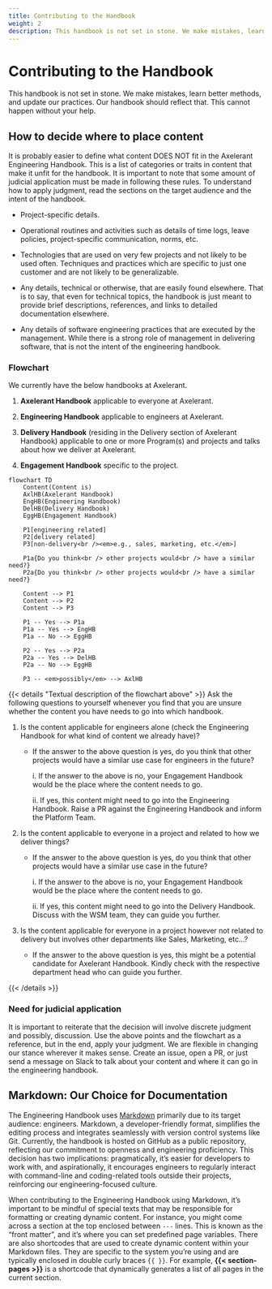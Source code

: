 ```yaml
---
title: Contributing to the Handbook
weight: 2
description: This handbook is not set in stone. We make mistakes, learn better methods, and update our practices. Our handbook should reflect that. This cannot happen without your help.
---
```


# Contributing to the Handbook

This handbook is not set in stone. We make mistakes, learn better methods, and update our practices. Our handbook should reflect that. This cannot happen without your help.

## How to decide where to place content

It is probably easier to define what content DOES NOT fit in the Axelerant Engineering Handbook. This is a list of categories or traits in content that make it unfit for the handbook. It is important to note that some amount of judicial application must be made in following these rules. To understand how to apply judgment, read the sections on the target audience and the intent of the handbook.

- Project-specific details.

- Operational routines and activities such as details of time logs, leave policies, project-specific communication, norms, etc.

- Technologies that are used on very few projects and not likely to be used often.
  Techniques and practices which are specific to just one customer and are not likely to be generalizable.

- Any details, technical or otherwise, that are easily found elsewhere. That is to say, that even for technical topics, the handbook is just meant to provide brief descriptions, references, and links to detailed documentation elsewhere.

- Any details of software engineering practices that are executed by the management. While there is a strong role of management in delivering software, that is not the intent of the engineering handbook.

### Flowchart

We currently have the below handbooks at Axelerant.

1. **Axelerant Handbook** applicable to everyone at Axelerant.

2. **Engineering Handbook** applicable to engineers at Axelerant.

3. **Delivery Handbook** (residing in the Delivery section of Axelerant Handbook) applicable to one or more Program(s) and projects and talks about how we deliver at Axelerant.

4. **Engagement Handbook** specific to the project.

```mermaid
flowchart TD
    Content(Content is)
    AxlHB(Axelerant Handbook)
    EngHB(Engineering Handbook)
    DelHB(Delivery Handbook)
    EggHB(Engagement Handbook)

    P1[engineering related]
    P2[delivery related]
    P3[non-delivery<br /><em>e.g., sales, marketing, etc.</em>]

    P1a{Do you think<br /> other projects would<br /> have a similar need?}
    P2a{Do you think<br /> other projects would<br /> have a similar need?}

    Content --> P1
    Content --> P2
    Content --> P3

    P1 -- Yes --> P1a
    P1a -- Yes --> EngHB
    P1a -- No --> EggHB

    P2 -- Yes --> P2a
    P2a -- Yes --> DelHB
    P2a -- No --> EggHB

    P3 -- <em>possibly</em> --> AxlHB
```

{{< details "Textual description of the flowchart above" >}}
Ask the following questions to yourself whenever you find that you are unsure whether the content you have needs to go into which handbook.

1. Is the content applicable for engineers alone (check the Engineering Handbook for what kind of content we already have)?

   - If the answer to the above question is yes, do you think that other projects would have a similar use case for engineers in the future?

     i. If the answer to the above is no, your Engagement Handbook would be the place where the content needs to go.

     ii. If yes, this content might need to go into the Engineering Handbook. Raise a PR against the Engineering Handbook and inform the Platform Team.

2. Is the content applicable to everyone in a project and related to how we deliver things?

   - If the answer to the above question is yes, do you think that other projects would have a similar use case in the future?

     i. If the answer to the above is no, your Engagement Handbook would be the place where the content needs to go.

     ii. If yes, this content might need to go into the Delivery Handbook. Discuss with the WSM team, they can guide you further.

3. Is the content applicable for everyone in a project however not related to delivery but involves other departments like Sales, Marketing, etc…?
   - If the answer to the above question is yes, this might be a potential candidate for Axelerant Handbook. Kindly check with the respective department head who can guide you further.

{{< /details >}}

### Need for judicial application

It is important to reiterate that the decision will involve discrete judgment and possibly, discussion. Use the above points and the flowchart as a reference, but in the end, apply your judgment. We are flexible in changing our stance wherever it makes sense. Create an issue, open a PR, or just send a message on Slack to talk about your content and where it can go in the engineering handbook.

## Markdown: Our Choice for Documentation

The Engineering Handbook uses [Markdown](https://www.markdownguide.org/basic-syntax/) primarily due to its target audience: engineers. Markdown, a developer-friendly format, simplifies the editing process and integrates seamlessly with version control systems like Git. Currently, the handbook is hosted on GitHub as a public repository, reflecting our commitment to openness and engineering proficiency. This decision has two implications: pragmatically, it’s easier for developers to work with, and aspirationally, it encourages engineers to regularly interact with command-line and coding-related tools outside their projects, reinforcing our engineering-focused culture.

When contributing to the Engineering Handbook using Markdown, it’s important to be mindful of special texts that may be responsible for formatting or creating dynamic content. For instance, you might come across a section at the top enclosed between `---` lines. This is known as the “front matter”, and it’s where you can set predefined page variables. There are also shortcodes that are used to create dynamic content within your Markdown files. They are specific to the system you’re using and are typically enclosed in double curly braces `{{ }}`. For example, **\{\{< section-pages >\}\}** is a shortcode that dynamically generates a list of all pages in the current section.
